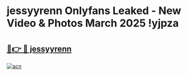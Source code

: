 # jessyyrenn Onlyfans Leaked - New Video & Photos March 2025 !yjpza

# <h2><a href="https://cbhyac.iuczelnia.edu.pl?title=jessyyrenn&ref=yjpza">🔗👉 🔴 jessyyrenn</a></h2>

[![acn](https://github.com/user-attachments/assets/0f9c940e-d8b0-45ae-aac7-cd30a18b3e1c)](https://cbhyac.iuczelnia.edu.pl?title=jessyyrenn&ref=yjpza)

